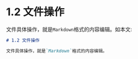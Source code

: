 # 1.2 文件操作

文件具体操作，就是`Markdown`格式的内容编辑。如本文:

````markdown
# 1.2 文件操作

文件具体操作，就是`Markdown`格式的内容编辑。
````
